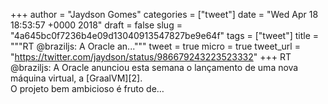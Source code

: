 
+++
author = "Jaydson Gomes"
categories = ["tweet"]
date = "Wed Apr 18 18:53:57 +0000 2018"
draft = false
slug = "4a645bc0f7236b4e09d13040913547827be9e64f"
tags = ["tweet"]
title = """RT @braziljs: A Oracle an..."""
tweet = true
micro = true
tweet_url = "https://twitter.com/jaydson/status/986679243223523332"
+++
RT @braziljs: A Oracle anunciou esta semana o lançamento de uma nova máquina virtual, a [GraalVM][2].  
O projeto bem ambicioso é fruto de…
